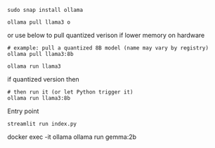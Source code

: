 
```
sudo snap install ollama
```

```
ollama pull llama3 o
```

or use below to pull quantized verison if lower memory on hardware

```
# example: pull a quantized 8B model (name may vary by registry)
ollama pull llama3:8b
```

```
ollama run llama3
```

if quantized version then
```
# then run it (or let Python trigger it)
ollama run llama3:8b
```

Entry point
```
streamlit run index.py
```


docker exec -it ollama ollama run gemma:2b

